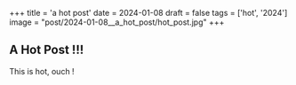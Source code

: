 +++
title = 'a hot post'
date = 2024-01-08
draft = false
tags = ['hot', '2024']
image = "post/2024-01-08__a_hot_post/hot_post.jpg"
+++

## A Hot Post !!!

This is hot, ouch ! 